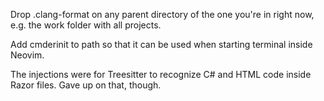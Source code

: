 Drop .clang-format on any parent directory of the one you're in right now, e.g. the work folder with all projects.

Add cmderinit to path so that it can be used when starting terminal inside Neovim.

The injections were for Treesitter to recognize C# and HTML code inside Razor files. Gave up on that, though.
